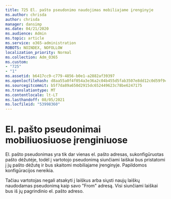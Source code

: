 ```yaml
---
title: 725 El. pašto pseudonimo naudojimas mobiliajame įrenginyje
ms.author: chrisda
author: chrisda
manager: dansimp
ms.date: 04/21/2020
ms.audience: Admin
ms.topic: article
ms.service: o365-administration
ROBOTS: NOINDEX, NOFOLLOW
localization_priority: Normal
ms.collection: Adm_O365
ms.custom:
- "725"
- "1"
ms.assetid: b6417cc9-c779-4856-b0e1-a2882af39397
ms.openlocfilehash: d8aa55a0f4f054a3e36a2c04b455d5fab3507e8dd12c0d59f9c05e1e21374468
ms.sourcegitcommit: b5f7da89a650d2915dc652449623c78be6247175
ms.translationtype: MT
ms.contentlocale: lt-LT
ms.lasthandoff: 08/05/2021
ms.locfileid: "53998360"
---
```

# <a name="email-aliases-on-mobile-devices"></a>El. pašto pseudonimai mobiliuosiuose įrenginiuose

El. pašto pseudonimas yra tik dar vienas el. pašto adresas, sukonfigūruotas pašto dėžutėje, todėl į vartotojo pseudonimą siunčiami laiškai bus pristatomi į jų pašto dėžutę ir bus skaitomi mobiliajame įrenginyje. Papildomos konfigūracijos nereikia.

Tačiau vartotojas negali atsakyti į laiškus arba siųsti naujų laiškų naudodamas pseudonimą kaip savo "From" adresą. Visi siunčiami laiškai bus iš jų pagrindinio el. pašto adreso.
